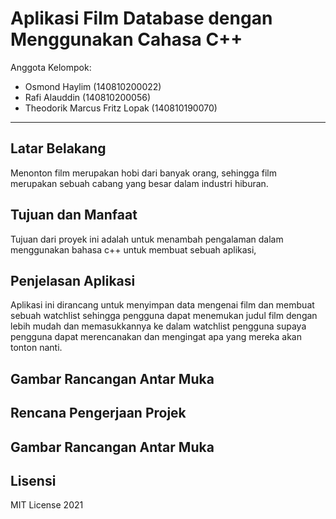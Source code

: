 # Aplikasi Film Database dengan Menggunakan Cahasa C++

Anggota Kelompok:
* Osmond Haylim (140810200022)
* Rafi Alauddin (140810200056)
* Theodorik Marcus Fritz Lopak (140810190070)
---
## Latar Belakang

Menonton film merupakan hobi dari banyak orang, sehingga film merupakan sebuah cabang yang besar dalam industri hiburan. 

## Tujuan dan Manfaat

Tujuan dari proyek ini adalah untuk menambah pengalaman dalam menggunakan bahasa c++ untuk membuat sebuah aplikasi,

## Penjelasan Aplikasi

Aplikasi ini dirancang untuk menyimpan data mengenai film dan membuat sebuah watchlist sehingga pengguna dapat menemukan judul film dengan lebih mudah dan memasukkannya ke dalam watchlist pengguna supaya pengguna dapat merencanakan dan mengingat apa yang mereka akan tonton nanti.


## Gambar Rancangan Antar Muka
<!--
Buat rancangan antar muka selengkap mungkin sesuai fungsi aplikasinya. rancangan antar muka
diusahakan serapih dan seindah mungkin. tools yang digunakan dalam pembuatan rancangan gambar
dibebaskan sesuai kreatifitas kalian
!-->


## Rencana Pengerjaan Projek
## Gambar Rancangan Antar Muka
<!--
Dalam kondisi pandemi seperti ini, tidak memungkinkan untuk bertemu bertatap muka. Maka dari itu
jelaskan bagaimana kalian bekerja sama, berkoordinasi, pembagian kerja.Tools apa yang kalian gunakan
untuk bekerja bersama sama cth github, google docs, google meet
!-->


## Lisensi

MIT License 2021
